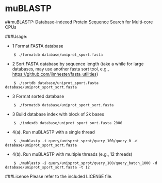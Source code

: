 # muBLASTP

##muBLASTP: Database-indexed Protein Sequence Search for Multi-core CPUs

###Usage: 
* 1 Format FASTA database
```
	$ ./formatdb database/uniprot_sport.fasta
```
* 2 Sort FASTA database by sequence length (take a while for large databases, may use another fasta sort tool, e.g., https://github.com/jimhester/fasta_utilities)
```
    $ ./sortdb database/uniprot_sport.fasta database/uniprot_sport_sort.fasta
```
* 3 Format sorted database 
```
    $ ./formatdb database/uniprot_sport_sort.fasta
```
* 3 Build database index with block of 2k bases
```
    $ ./indexdb database/uniprot_sport_sort.fasta 2000
```
* 4(a). Run muBLASTP with a single thread 
```
    $ ./mublastp -i query/unisprot_sprot/query_100/query_0 -d database/uniprot_sport_sort.fasta
```
* 4(b). Run muBLASTP with multiple threads (e.g., 12 threads) 
```
    $ ./mublastp -i query/unisprot_sprot/query_100/query_batch_1000 -d database/uniprot_sport_sort.fasta -t 12
```
###License
Please refer to the included LICENSE file.
